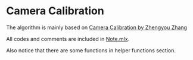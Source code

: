 # Camera Calibration
The algorithm is mainly based on [Camera Calibration by Zhengyou Zhang](/ChapterOnCameraCalibration.pdf)

All codes and comments are included in [Note.mlx](/Note.mlx).

Also notice that there are some functions in helper functions section.
